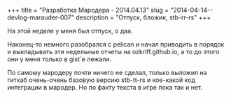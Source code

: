+++
title = "Разработка Мародера - 2014.04.13"
slug = "2014-04-14--devlog-marauder-007"
description = "Отпуск, бложик, stb-rr-rs"
+++

На этой неделе у меня был отпуск, о даа.

Наконец-то немного разобрался с pelican и начал приводить в порядок и
выкладывать эти недельные отчеты на ozkriff.github.io, а то до этого они
у меня только в gist\`е лежали.

По самому мародеру почти ничего не сделал, только выложил на гитхаб
очень-очень базовую версию stb-tt-rs и кое-какой код интеграции в
мародер. Но по факту текста в игре пока так и нет.
